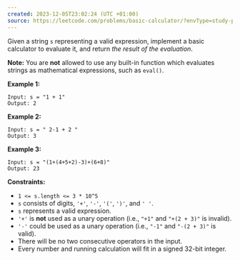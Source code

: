 ```yaml
---
created: 2023-12-05T23:02:24 (UTC +01:00)
source: https://leetcode.com/problems/basic-calculator/?envType=study-plan-v2&envId=top-interview-150
---
```

Given a string `s` representing a valid expression, implement a basic calculator to evaluate it, and return _the result of the evaluation_.

**Note:** You are **not** allowed to use any built-in function which evaluates strings as mathematical expressions, such as `eval()`.

**Example 1:**

```
Input: s = "1 + 1"
Output: 2
```

**Example 2:**

```
Input: s = " 2-1 + 2 "
Output: 3
```

**Example 3:**

```
Input: s = "(1+(4+5+2)-3)+(6+8)"
Output: 23
```

**Constraints:**

-   `1 <= s.length <= 3 * 10^5`
-   `s` consists of digits, `'+'`, `'-'`, `'('`, `')'`, and `' '`.
-   `s` represents a valid expression.
-   `'+'` is **not** used as a unary operation (i.e., `"+1"` and `"+(2 + 3)"` is invalid).
-   `'-'` could be used as a unary operation (i.e., `"-1"` and `"-(2 + 3)"` is valid).
-   There will be no two consecutive operators in the input.
-   Every number and running calculation will fit in a signed 32-bit integer.
